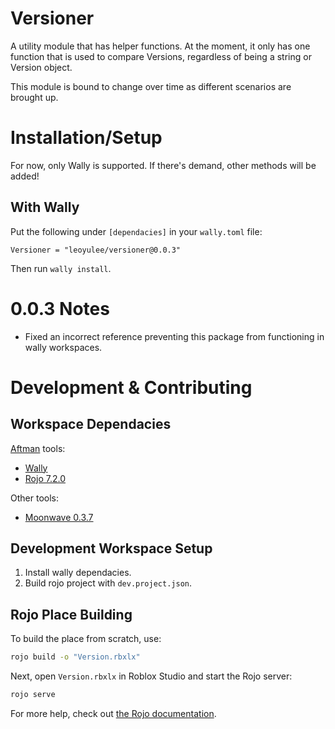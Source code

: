# Versioner
A utility module that has helper functions. At the moment, it only has one function that is used to compare Versions, regardless of being a string or Version object.

This module is bound to change over time as different scenarios are brought up.

# Installation/Setup
For now, only Wally is supported. If there's demand, other methods will be added!
## With Wally
Put the following under `[dependacies]` in your `wally.toml` file:
```
Versioner = "leoyulee/versioner@0.0.3"
```
Then run `wally install`.

# 0.0.3 Notes
- Fixed an incorrect reference preventing this package from functioning in wally workspaces.

# Development & Contributing

## Workspace Dependacies
[Aftman](https://github.com/LPGhatguy/aftman#installation) tools:
- [Wally](https://github.com/UpliftGames/wally/#installation)
- [Rojo 7.2.0](https://github.com/rojo-rbx/rojo)

Other tools:
- [Moonwave 0.3.7](https://github.com/evaera/moonwave)

## Development Workspace Setup
1. Install wally dependacies.
2. Build rojo project with `dev.project.json`.

## Rojo Place Building
To build the place from scratch, use:

```bash
rojo build -o "Version.rbxlx"
```

Next, open `Version.rbxlx` in Roblox Studio and start the Rojo server:

```bash
rojo serve
```

For more help, check out [the Rojo documentation](https://rojo.space/docs).
